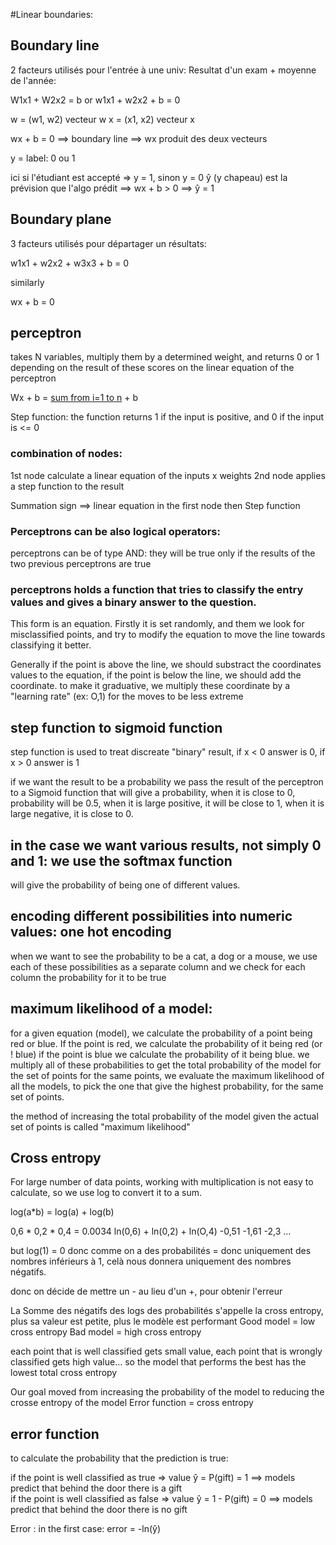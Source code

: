 #Linear boundaries:

## Boundary line

2 facteurs utilisés pour l'entrée à une univ:
Resultat d'un exam + moyenne de l'année:

W1x1 + W2x2 = b
or
w1x1 + w2x2 + b = 0

w = (w1, w2) vecteur w
x = (x1, x2) vecteur x

wx + b = 0 ==> boundary line ==> wx produit des deux vecteurs

y = label: 0 ou 1

ici si l'étudiant est accepté => y = 1, sinon y = 0
ŷ (y chapeau) est la prévision que l'algo prédit ==> wx + b > 0  ==> ŷ = 1

## Boundary plane

3 facteurs utilisés pour départager un résultats:

w1x1 + w2x2 + w3x3 + b = 0

similarly

wx + b = 0

## perceptron

takes N variables, multiply them by a determined weight, and returns 0 or 1 depending on the result of these scores on the linear equation of the perceptron

Wx + b = [sum from i=1 to n](WiXi) + b

Step function: the function returns 1 if the input is positive, and 0 if the input is <= 0


### combination of nodes:

1st node calculate a linear equation of the inputs x weights 
2nd node applies a step function to the result

Summation sign ==> linear equation in the first node
then Step function 


### Perceptrons can be also logical operators:

perceptrons can be of type AND: they will be true only if the results of the two previous perceptrons are true

### perceptrons holds a function that tries to classify the entry values and gives a binary answer to the question.

This form is an equation. Firstly it is set randomly, and them we look for misclassified points, and try to modify the equation to move the line towards classifying it better.

Generally if the point is above the line, we should substract the coordinates values to the equation, if the point is below the line, we should add the coordinate.
to make it graduative, we multiply these coordinate by a "learning rate" (ex: O,1) for the moves to be less extreme


## step function to sigmoid function 

step function is used to treat discreate "binary" result, if x < 0 answer is 0, if x > 0 answer is 1

if we want the result to be a probability we pass the result of the perceptron to a Sigmoid function that will give a probability, when it is close to 0, probability will be 0.5, when it is large positive, it will be close to 1, when it is large negative, it is close to 0.


## in the case we want various results, not simply 0 and 1: we use the softmax function
will give the probability of being one of different values.

## encoding different possibilities into numeric values: one hot encoding

when we want to see the probability to be a cat, a  dog or a mouse, we use each of these possibilities as a separate column and we check for each column the probability for it to be true

## maximum likelihood of a model:

for a given equation (model), we calculate the probability of a point being red or blue.
If the point is red, we calculate the probability of it being red (or ! blue)
if the point is blue we calculate the probability of it being blue.
we multiply all of these probabilities to get the total probability of the model for the set of points
for the same points, we evaluate the maximum likelihood of all the models, to pick the one that give the highest probability, for the same set of points.

the method of increasing the total probability of the model given the actual set of points is called "maximum likelihood"


## Cross entropy

For large number of data points, working with multiplication is not easy to calculate, so we use log to convert it to a sum.

log(a*b) = log(a) + log(b)

0,6 * 0,2 * 0,4 = 0.0034
ln(0,6) + ln(0,2) + ln(O,4) 
-0,51 -1,61 -2,3 ...

but log(1) = 0 donc comme on a des probabilités = donc uniquement des nombres inférieurs à 1, celà nous donnera uniquement des nombres négatifs.

donc on décide de mettre un - au lieu d'un +, pour obtenir l'erreur

La Somme des négatifs des logs des probabilités s'appelle la cross entropy, plus sa valeur est petite, plus le modèle est performant
Good model = low cross entropy
Bad model =  high cross entropy

each point that is well classified gets small value, each point that is wrongly classified gets high value... so the model that performs the best has the lowest total cross entropy

Our goal moved from increasing the probability of the model to reducing the crosse entropy of the model
Error function = cross entropy

## error function

to calculate the probability that the prediction is true:

if the point is well classified as true => value ŷ = P(gift) = 1   ==> models predict that behind the door there is a gift  
if the point is well classified as false => value ŷ = 1 - P(gift) = 0  ==> models predict that behind the door there is no gift

Error : in the first case:  error = -ln(ŷ)

